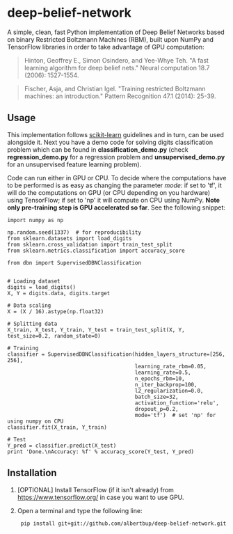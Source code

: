# deep-belief-network
A simple, clean, fast Python implementation of Deep Belief Networks based on binary Restricted Boltzmann Machines (RBM), built upon NumPy and TensorFlow libraries in order to take advantage of GPU computation:
> Hinton, Geoffrey E., Simon Osindero, and Yee-Whye Teh. "A fast learning algorithm for deep belief nets." Neural computation 18.7 (2006): 1527-1554.

> Fischer, Asja, and Christian Igel. "Training restricted Boltzmann machines: an introduction." Pattern Recognition 47.1 (2014): 25-39.

## Usage
This implementation follows [scikit-learn](http://scikit-learn.org) guidelines and in turn, can be used alongside it. Next you have a demo code for solving digits classification problem which can be found in **classification_demo.py** (check **regression_demo.py** for a regression problem and **unsupervised_demo.py** for an unsupervised feature learning problem).

Code can run either in GPU or CPU. To decide where the computations have to be performed is as easy as changing the parameter *mode*: if set to 'tf', it will do the computations on GPU (or CPU depending on you hardware) using TensorFlow; if set to 'np' it will compute on CPU using NumPy. **Note only pre-training step is GPU accelerated so far**. See the following snippet:

    import numpy as np

    np.random.seed(1337)  # for reproducibility
    from sklearn.datasets import load_digits
    from sklearn.cross_validation import train_test_split
    from sklearn.metrics.classification import accuracy_score

    from dbn import SupervisedDBNClassification


    # Loading dataset
    digits = load_digits()
    X, Y = digits.data, digits.target

    # Data scaling
    X = (X / 16).astype(np.float32)

    # Splitting data
    X_train, X_test, Y_train, Y_test = train_test_split(X, Y, test_size=0.2, random_state=0)

    # Training
    classifier = SupervisedDBNClassification(hidden_layers_structure=[256, 256],
                                             learning_rate_rbm=0.05,
                                             learning_rate=0.5,
                                             n_epochs_rbm=10,
                                             n_iter_backprop=100,
                                             l2_regularization=0.0,
                                             batch_size=32,
                                             activation_function='relu',
                                             dropout_p=0.2,
                                             mode='tf')  # set 'np' for using numpy on CPU
    classifier.fit(X_train, Y_train)

    # Test
    Y_pred = classifier.predict(X_test)
    print 'Done.\nAccuracy: %f' % accuracy_score(Y_test, Y_pred)

## Installation
1. [OPTIONAL] Install TensorFlow (if it isn't already) from https://www.tensorflow.org/ in case you want to use GPU.
2. Open a terminal and type the following line:

        pip install git+git://github.com/albertbup/deep-belief-network.git
